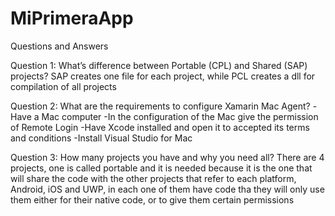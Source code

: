 # MiPrimeraApp
Questions and Answers

Question 1: What’s difference between Portable (CPL) and Shared (SAP) projects?
SAP creates one file for each project, while PCL creates a dll for compilation of all projects

Question 2: What are the requirements to configure Xamarin Mac Agent?
-Have a Mac computer
-In the configuration of the Mac give the permission of Remote Login
-Have Xcode installed and open it to accepted its terms and conditions
-Install Visual Studio for Mac

Question 3: How many projects you have and why you need all?
There are 4 projects, one is called portable and it is needed because it is the one that will share the code with the other projects that refer to each platform, Android, iOS and UWP, in each one of them have code tha they will only use them  either for their native code, or to give them certain permissions


